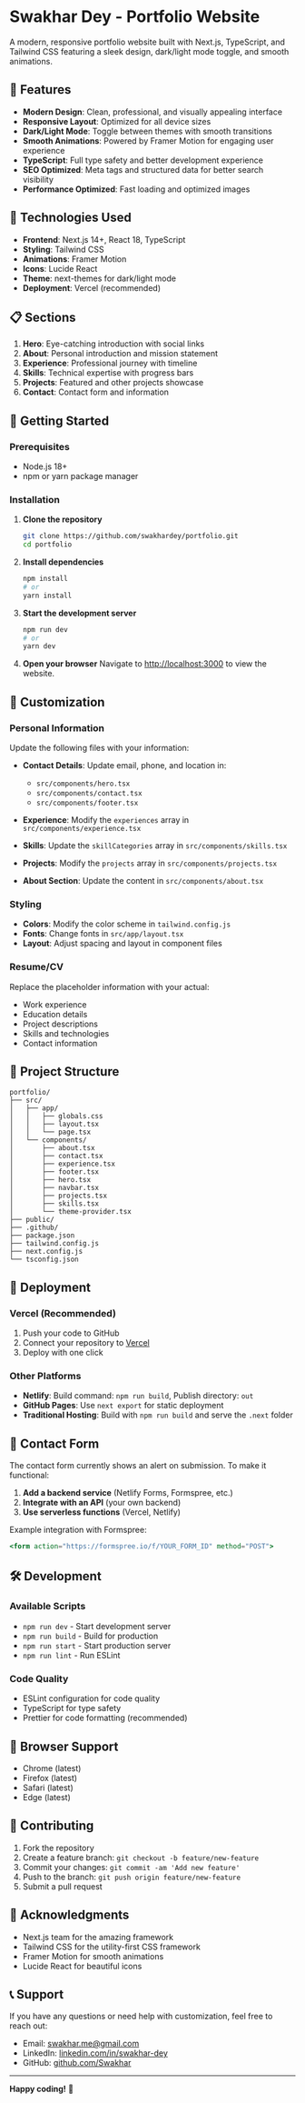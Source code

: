 # Swakhar Dey - Portfolio Website

A modern, responsive portfolio website built with Next.js, TypeScript, and Tailwind CSS featuring a sleek design, dark/light mode toggle, and smooth animations.

## 🌟 Features

- **Modern Design**: Clean, professional, and visually appealing interface
- **Responsive Layout**: Optimized for all device sizes
- **Dark/Light Mode**: Toggle between themes with smooth transitions
- **Smooth Animations**: Powered by Framer Motion for engaging user experience
- **TypeScript**: Full type safety and better development experience
- **SEO Optimized**: Meta tags and structured data for better search visibility
- **Performance Optimized**: Fast loading and optimized images

## 🔧 Technologies Used

- **Frontend**: Next.js 14+, React 18, TypeScript
- **Styling**: Tailwind CSS
- **Animations**: Framer Motion
- **Icons**: Lucide React
- **Theme**: next-themes for dark/light mode
- **Deployment**: Vercel (recommended)

## 📋 Sections

1. **Hero**: Eye-catching introduction with social links
2. **About**: Personal introduction and mission statement
3. **Experience**: Professional journey with timeline
4. **Skills**: Technical expertise with progress bars
5. **Projects**: Featured and other projects showcase
6. **Contact**: Contact form and information

## 🚀 Getting Started

### Prerequisites

- Node.js 18+ 
- npm or yarn package manager

### Installation

1. **Clone the repository**
   ```bash
   git clone https://github.com/swakhardey/portfolio.git
   cd portfolio
   ```

2. **Install dependencies**
   ```bash
   npm install
   # or
   yarn install
   ```

3. **Start the development server**
   ```bash
   npm run dev
   # or
   yarn dev
   ```

4. **Open your browser**
   Navigate to [http://localhost:3000](http://localhost:3000) to view the website.

## 🎨 Customization

### Personal Information

Update the following files with your information:

- **Contact Details**: Update email, phone, and location in:
  - `src/components/hero.tsx`
  - `src/components/contact.tsx` 
  - `src/components/footer.tsx`

- **Experience**: Modify the `experiences` array in `src/components/experience.tsx`

- **Skills**: Update the `skillCategories` array in `src/components/skills.tsx`

- **Projects**: Modify the `projects` array in `src/components/projects.tsx`

- **About Section**: Update the content in `src/components/about.tsx`

### Styling

- **Colors**: Modify the color scheme in `tailwind.config.js`
- **Fonts**: Change fonts in `src/app/layout.tsx`
- **Layout**: Adjust spacing and layout in component files

### Resume/CV

Replace the placeholder information with your actual:
- Work experience
- Education details
- Project descriptions
- Skills and technologies
- Contact information

## 📁 Project Structure

```
portfolio/
├── src/
│   ├── app/
│   │   ├── globals.css
│   │   ├── layout.tsx
│   │   └── page.tsx
│   └── components/
│       ├── about.tsx
│       ├── contact.tsx
│       ├── experience.tsx
│       ├── footer.tsx
│       ├── hero.tsx
│       ├── navbar.tsx
│       ├── projects.tsx
│       ├── skills.tsx
│       └── theme-provider.tsx
├── public/
├── .github/
├── package.json
├── tailwind.config.js
├── next.config.js
└── tsconfig.json
```

## 🚀 Deployment

### Vercel (Recommended)

1. Push your code to GitHub
2. Connect your repository to [Vercel](https://vercel.com)
3. Deploy with one click

### Other Platforms

- **Netlify**: Build command: `npm run build`, Publish directory: `out`
- **GitHub Pages**: Use `next export` for static deployment
- **Traditional Hosting**: Build with `npm run build` and serve the `.next` folder

## 📧 Contact Form

The contact form currently shows an alert on submission. To make it functional:

1. **Add a backend service** (Netlify Forms, Formspree, etc.)
2. **Integrate with an API** (your own backend)
3. **Use serverless functions** (Vercel, Netlify)

Example integration with Formspree:
```jsx
<form action="https://formspree.io/f/YOUR_FORM_ID" method="POST">
```

## 🛠️ Development

### Available Scripts

- `npm run dev` - Start development server
- `npm run build` - Build for production
- `npm run start` - Start production server
- `npm run lint` - Run ESLint

### Code Quality

- ESLint configuration for code quality
- TypeScript for type safety
- Prettier for code formatting (recommended)

## 📱 Browser Support

- Chrome (latest)
- Firefox (latest)
- Safari (latest)
- Edge (latest)

## 🤝 Contributing

1. Fork the repository
2. Create a feature branch: `git checkout -b feature/new-feature`
3. Commit your changes: `git commit -am 'Add new feature'`
4. Push to the branch: `git push origin feature/new-feature`
5. Submit a pull request

## 🙏 Acknowledgments

- Next.js team for the amazing framework
- Tailwind CSS for the utility-first CSS framework
- Framer Motion for smooth animations
- Lucide React for beautiful icons

## 📞 Support

If you have any questions or need help with customization, feel free to reach out:

- Email: swakhar.me@gmail.com
- LinkedIn: [linkedin.com/in/swakhar-dey](https://linkedin.com/in/swakhar-dey)
- GitHub: [github.com/Swakhar](https://github.com/Swakhar)

---

**Happy coding!** 🚀
